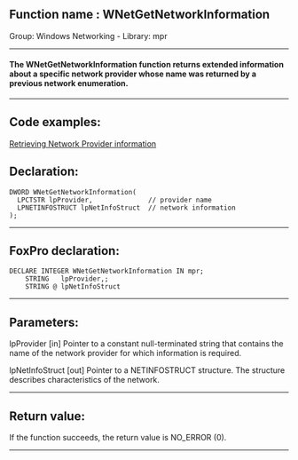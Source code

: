 
## Function name : WNetGetNetworkInformation
Group: Windows Networking - Library: mpr    
***  


#### The WNetGetNetworkInformation function returns extended information about a specific network provider whose name was returned by a previous network enumeration.
***  


## Code examples:
[Retrieving Network Provider information](../../samples/sample_315.md)  

## Declaration:
```foxpro  
DWORD WNetGetNetworkInformation(
  LPCTSTR lpProvider,              // provider name
  LPNETINFOSTRUCT lpNetInfoStruct  // network information
);  
```  
***  


## FoxPro declaration:
```foxpro  
DECLARE INTEGER WNetGetNetworkInformation IN mpr;
	STRING   lpProvider,;
	STRING @ lpNetInfoStruct  
```  
***  


## Parameters:
lpProvider 
[in] Pointer to a constant null-terminated string that contains the name of the network provider for which information is required. 

lpNetInfoStruct 
[out] Pointer to a NETINFOSTRUCT structure. The structure describes characteristics of the network.   
***  


## Return value:
If the function succeeds, the return value is NO_ERROR (0).  
***  


